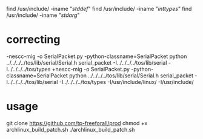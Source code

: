 
find /usr/include/ -iname "*stddef*"
find /usr/include/ -iname "*inttypes*"
find /usr/include/ -iname "*stdarg*"


# correcting
-nescc-mig -o SerialPacket.py -python-classname=SerialPacket python ../../../../tos/lib/serial/Serial.h serial_packet -I../../../../tos/lib/serial -I../../../../tos/types
+nescc-mig -o SerialPacket.py -python-classname=SerialPacket python ../../../../tos/lib/serial/Serial.h serial_packet -I../../../../tos/lib/serial -I../../../../tos/types -I/usr/include/linux/ -I/usr/include/



# usage

git clone https://github.com/tp-freeforall/prod
chmod +x archlinux_build_patch.sh
./archlinux_build_patch.sh
